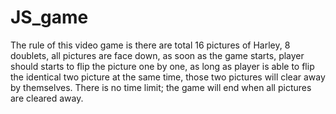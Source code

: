 # JS_game

The rule of this video game is there are total 16 pictures of Harley, 8 doublets, all pictures are face down, as soon as the game starts, player should starts to flip the picture one by one, as long as player is able to flip the identical two picture at the same time, those two pictures will clear away by themselves. There is no time limit; the game will end when all pictures are cleared away.
